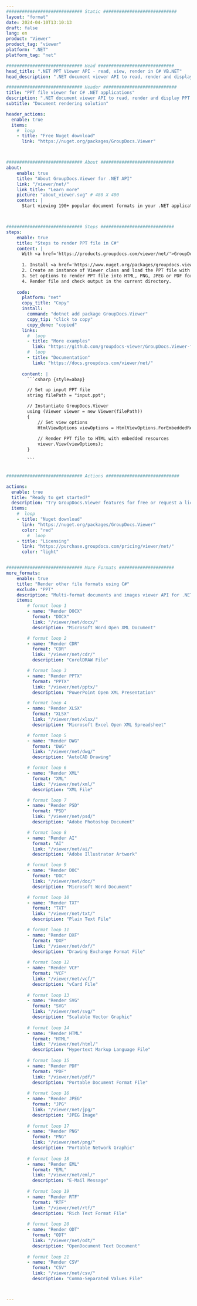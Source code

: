 ```yaml
---
############################# Static ############################
layout: "format"
date: 2024-04-10T13:10:13
draft: false
lang: en
product: "Viewer"
product_tag: "viewer"
platform: ".NET"
platform_tag: "net"

############################# Head #############################
head_title: ".NET PPT Viewer API - read, view, render in C# VB.NET"
head_description: ".NET document viewer API to read, render and display PPT in any type of C#, ASP.NET, VB.NET & .NET Core applications."

############################# Header ############################
title: "PPT file viewer for C# .NET applications" 
description: ".NET document viewer API to read, render and display PPT file in any type of C#, ASP.NET, VB.NET & .NET Core applications. View the rendered files with true formatting & layout in HTML5, PDF or as an image using a few lines of the code." 
subtitle: "Document rendering solution" 

header_actions:
  enable: true
  items:
    #  loop
    - title: "Free Nuget download"
      link: "https://nuget.org/packages/GroupDocs.Viewer"



############################# About ############################
about:
    enable: true
    title: "About GroupDocs.Viewer for .NET API"
    link: "/viewer/net/"
    link_title: "Learn more"
    picture: "about_viewer.svg" # 480 X 400
    content: |
      Start viewing 190+ popular document formats in your .NET applications using GroupDocs.Viewer for .NET APIs by adding a few lines of code. Developers can easily display PDF, Word Processing, Excel Spreadsheet, Presentation, Visio, Project, Outlook and many other popular document formats in HTML5, image or PDF modes. The document rendering is fast, identical to the original source file, and it does not require installing additional software or any other external libraries.



############################# Steps ############################
steps:
    enable: true
    title: "Steps to render PPT file in C#" 
    content: |
      With <a href='https://products.groupdocs.com/viewer/net/'>GroupDocs.Viewer</a> you can render PPT to HTML, JPEG, PNG or PDF in a few steps.
      
      1. Install <a href='https://www.nuget.org/packages/groupdocs.viewer'>GroupDocs.Viewer for .NET</a> using your favorite package manager. 
      2. Create an instance of Viewer class and load the PPT file with full path.  
      3. Set options to render PPT file into HTML, PNG, JPEG or PDF format. 
      4. Render file and check output in the current directory. 
   
    code:
      platform: "net"
      copy_title: "Copy"
      install:
        command: "dotnet add package GroupDocs.Viewer"
        copy_tip: "click to copy"
        copy_done: "copied"
      links:
        #  loop
        - title: "More examples"
          link: "https://github.com/groupdocs-viewer/GroupDocs.Viewer-for-.NET"
        #  loop
        - title: "Documentation"
          link: "https://docs.groupdocs.com/viewer/net/"
          
      content: |
        ```csharp {style=abap}

        // Set up input PPT file
        string filePath = "input.ppt";

        // Instantiate GroupDocs.Viewer
        using (Viewer viewer = new Viewer(filePath))
        {
            // Set view options
            HtmlViewOptions viewOptions = HtmlViewOptions.ForEmbeddedResources();
                
            // Render PPT file to HTML with embedded resources
            viewer.View(viewOptions);
        }

        ```            


############################# Actions ############################

actions:
  enable: true
  title: "Ready to get started?"
  description: "Try GroupDocs.Viewer features for free or request a license"
  items:
    #  loop
    - title: "Nuget download"
      link: "https://nuget.org/packages/GroupDocs.Viewer"
      color: "red"
        #  loop
    - title: "Licensing"
      link: "https://purchase.groupdocs.com/pricing/viewer/net/"
      color: "light"


############################# More Formats #####################
more_formats:
    enable: true
    title: "Render other file formats using C#"
    exclude: "PPT"
    description: "Multi-format documents and images viewer API for .NET. View some of the popular file formats below without any external viewers."
    items: 
        # format loop 1
        - name: "Render DOCX"
          format: "DOCX"
          link: "/viewer/net/docx/"
          description: "Microsoft Word Open XML Document" 

        # format loop 2
        - name: "Render CDR" 
          format: "CDR"
          link: "/viewer/net/cdr/"
          description: "CorelDRAW File" 

        # format loop 3
        - name: "Render PPTX"
          format: "PPTX"
          link: "/viewer/net/pptx/"
          description: "PowerPoint Open XML Presentation" 

        # format loop 4
        - name: "Render XLSX"
          format: "XLSX"
          link: "/viewer/net/xlsx/"
          description: "Microsoft Excel Open XML Spreadsheet" 

        # format loop 5
        - name: "Render DWG"
          format: "DWG"
          link: "/viewer/net/dwg/"
          description: "AutoCAD Drawing"

        # format loop 6
        - name: "Render XML"
          format: "XML"
          link: "/viewer/net/xml/"
          description: "XML File"

        # format loop 7
        - name: "Render PSD"
          format: "PSD"
          link: "/viewer/net/psd/"
          description: "Adobe Photoshop Document"

        # format loop 8
        - name: "Render AI"
          format: "AI"
          link: "/viewer/net/ai/"
          description: "Adobe Illustrator Artwork"

        # format loop 9
        - name: "Render DOC"
          format: "DOC"
          link: "/viewer/net/doc/"
          description: "Microsoft Word Document" 

        # format loop 10
        - name: "Render TXT" 
          format: "TXT"
          link: "/viewer/net/txt/"
          description: "Plain Text File" 

        # format loop 11
        - name: "Render DXF" 
          format: "DXF"
          link: "/viewer/net/dxf/"
          description: "Drawing Exchange Format File"  
          
        # format loop 12
        - name: "Render VCF"
          format: "VCF"
          link: "/viewer/net/vcf/"
          description: "vCard File"  
              
        # format loop 13
        - name: "Render SVG"
          format: "SVG"
          link: "/viewer/net/svg/"
          description: "Scalable Vector Graphic" 
          
        # format loop 14
        - name: "Render HTML"
          format: "HTML"
          link: "/viewer/net/html/"
          description: "Hypertext Markup Language File" 
          
        # format loop 15
        - name: "Render PDF"
          format: "PDF"
          link: "/viewer/net/pdf/"
          description: "Portable Document Format File"
          
        # format loop 16
        - name: "Render JPEG"
          format: "JPG"
          link: "/viewer/net/jpg/"
          description: "JPEG Image"
          
        # format loop 17
        - name: "Render PNG"
          format: "PNG"
          link: "/viewer/net/png/"
          description: "Portable Network Graphic" 
          
        # format loop 18
        - name: "Render EML"
          format: "EML"
          link: "/viewer/net/eml/"
          description: "E-Mail Message" 
          
        # format loop 19
        - name: "Render RTF"
          format: "RTF"
          link: "/viewer/net/rtf/"
          description: "Rich Text Format File" 
          
        # format loop 20
        - name: "Render ODT"
          format: "ODT"
          link: "/viewer/net/odt/"
          description: "OpenDocument Text Document" 
          
        # format loop 21
        - name: "Render CSV"
          format: "CSV"
          link: "/viewer/net/csv/"
          description: "Comma-Separated Values File" 



---
```

